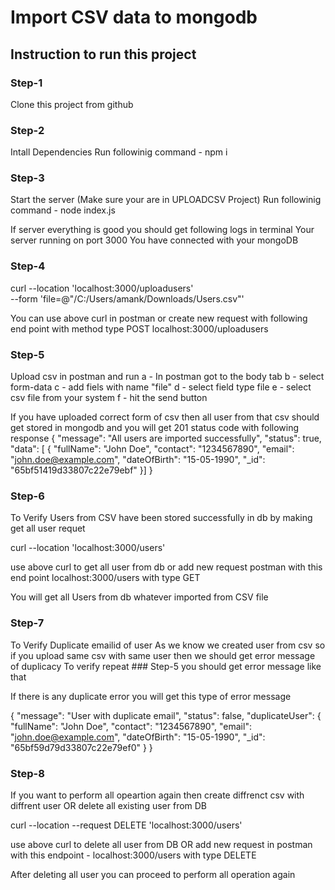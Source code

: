 # Import CSV data to mongodb

## Instruction to run this project

### Step-1
Clone this project from github

### Step-2
Intall Dependencies
Run followinig command - npm i

### Step-3
Start the server (Make sure your are in UPLOADCSV Project)
Run followinig command - node index.js

If server everything is good you should get following logs in terminal
Your server running on port 3000
You have connected with your mongoDB

### Step-4
curl --location 'localhost:3000/uploadusers' \
--form 'file=@"/C:/Users/amank/Downloads/Users.csv"'

You can use above curl in postman or create new request with following end point with method type POST
localhost:3000/uploadusers

### Step-5
Upload csv in postman and run
a - In postman got to the body tab
b - select form-data
c - add fiels with name "file"
d - select field type file
e - select csv file from your system
f - hit the send button

If you have uploaded correct form of csv then all user from that csv should get stored in mongodb
and you will get 201 status code with following response
{
    "message": "All users are imported successfully",
    "status": true,
    "data": [
        {
            "fullName": "John Doe",
            "contact": "1234567890",
            "email": "john.doe@example.com",
            "dateOfBirth": "15-05-1990",
            "_id": "65bf51419d33807c22e79ebf"
        }]
}

### Step-6
To Verify Users from CSV have been stored successfully in db by making get all user requet

curl --location 'localhost:3000/users'

use above curl to get all user from db or add new request postman with this end point localhost:3000/users with type GET

You will get all Users from db whatever imported from CSV file

### Step-7
To Verify Duplicate emailid of user
As we know we created user from csv so if you upload same csv with same user then we should get 
error message of duplicacy
To verify repeat ### Step-5 you should get error message like that

If there is any duplicate error you will get this type of error message 

{
    "message": "User with duplicate email",
    "status": false,
    "duplicateUser": {
        "fullName": "John Doe",
        "contact": "1234567890",
        "email": "john.doe@example.com",
        "dateOfBirth": "15-05-1990",
        "_id": "65bf59d79d33807c22e79ef0"
    }
}

### Step-8
If you want to perform all opeartion again then create diffrenct csv with diffrent user OR delete all existing user from DB

curl --location --request DELETE 'localhost:3000/users'

use above curl to delete all user from DB
OR
add new request in postman with this endpoint - localhost:3000/users with type DELETE

After deleting all user you can proceed to perform all operation again